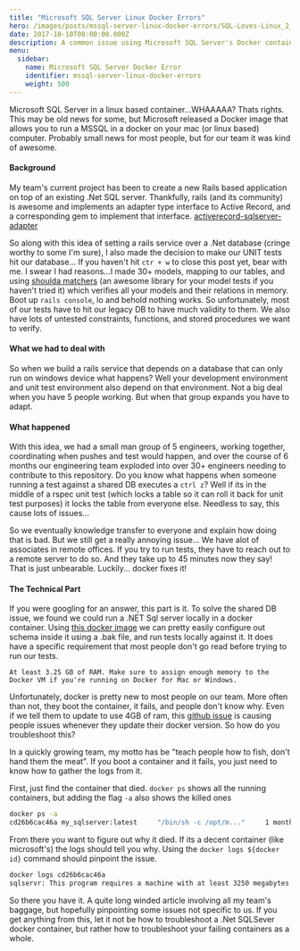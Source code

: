 ```yaml
---
title: "Microsoft SQL Server Linux Docker Errors"
hero: /images/posts/mssql-server-linux-docker-errors/SQL-Loves-Linux_2_Twitter-002.png
date: 2017-10-10T00:00:00.000Z
description: A common issue using Microsoft SQL Server's Docker container
menu:
  sidebar:
    name: Microsoft SQL Server Docker Error
    identifier: mssql-server-linux-docker-errors
    weight: 500
---
```


Microsoft SQL Server in a linux based container...WHAAAAA? Thats rights. This may be old news for some, but Microsoft released a Docker image that allows you to run a MSSQL in a docker on your mac (or linux based) computer. Probably small news for most people, but for our team it was kind of awesome.

#### Background
My team's current project has been to create a new Rails based application on top of an existing .Net SQL server. Thankfully, rails (and its community) is awesome and implements an adapter type interface to Active Record, and a corresponding gem to implement that interface. [activerecord-sqlserver-adapter](https://github.com/rails-sqlserver/activerecord-sqlserver-adapter)

So along with this idea of setting a rails service over a .Net database (cringe worthy to some I'm sure), I also made the decision to make our UNIT tests hit our database... If you haven't hit `ctr + w` to close this post yet, bear with me. I swear I had reasons...I made 30+ models, mapping to our tables, and using [shoulda matchers](https://github.com/thoughtbot/shoulda-matchers) (an awesome library for your model tests if you haven't tried it) which verifies all your models and their relations in memory. Boot up `rails console`, lo and behold nothing works. So unfortunately, most of our tests have to hit our legacy DB to have much validity to them. We also have lots of untested constraints, functions, and stored procedures we want to verify.

#### What we had to deal with
So when we build a rails service that depends on a database that can only run on windows device what happens? Well your development environment and unit test environment also depend on that environment. Not a big deal when you have 5 people working. But when that group expands you have to adapt.

#### What happened
With this idea, we had a small man group of 5 engineers, working together, coordinating when pushes and test would happen, and over the course of 6 months our engineering team exploded into over 30+ engineers needing to contribute to this repository. Do you know what happens when someone running a test against a shared DB executes a `ctrl z`? Well if its in the middle of a rspec unit test (which locks a table so it can roll it back for unit test purposes) it locks the table from everyone else. Needless to say, this cause lots of issues...

So we eventually knowledge transfer to everyone and explain how doing that is bad. But we still get a really annoying issue... We  have alot of associates in remote offices. If you try to run tests, they have to reach out to a remote server to do so. And they take up to 45  minutes now they say! That is just unbearable. Luckily... docker fixes it!

#### The Technical Part
If you were googling for an answer, this part is it. To solve the shared DB issue, we found we could run a .NET Sql server locally in a docker container. Using [this docker image](https://hub.docker.com/r/microsoft/mssql-server-linux/) we can pretty easily configure out schema inside it using a .bak file, and run tests locally against it. It does have a specific requirement that most people don't go read before trying to run our tests.

`At least 3.25 GB of RAM. Make sure to assign enough memory to the Docker VM if you're running on Docker for Mac or Windows.`

Unfortunately, docker is pretty new to most people on our team. More often than not, they boot the container, it fails, and people don't know why. Even if we tell them to update to use 4GB of ram, this [github issue](https://github.com/docker/for-mac/issues/1354) is causing people issues whenever they update their docker version. So how do you troubleshoot this?

In a quickly growing team, my motto has be "teach people how to fish, don't hand them the meat". If you boot a container and it fails, you just need to know how to gather the logs from it.

First, just find the container that died. `docker ps` shows all the running containers, but adding the flag `-a` also shows the killed ones

```sh
docker ps -a
cd26b6cac46a my_sqlserver:latest     "/bin/sh -c /opt/m..."     1 months ago Exited (1)     1 months ago SQLSERVER

```

From there you want to figure out why it died. If its a decent container (like microsoft's) the logs should tell you why. Using the `docker logs ${docker id}` command should pinpoint the issue.

```sh
docker logs cd26b6cac46a
sqlservr: This program requires a machine with at least 3250 megabytes of memory.
```

So there you have it. A quite long winded article involving all my team's baggage, but hopefully pinpointing some issues not specific to us. If you get anything from this, let it not be how to troubleshoot a .Net SQLSever docker container, but rather how to troubleshoot your failing containers as a whole.